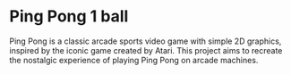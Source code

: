 # Ping Pong 1 ball
 Ping Pong is a classic arcade sports video game with simple 2D graphics, inspired by the iconic game created by Atari. This project aims to recreate the nostalgic experience of playing Ping Pong on arcade machines.
